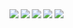 <img src="https://user-images.githubusercontent.com/45696445/164704265-bc7ca577-e7b8-4a0d-9055-87403f85ec1b.gif">
<img src="https://user-images.githubusercontent.com/45696445/164706694-67ddc121-6c36-4ce9-9330-eece3517c659.gif">
<img src="https://user-images.githubusercontent.com/45696445/164706738-44acd90c-db65-4673-b2f2-77f7dee266e5.gif">
<img src="https://user-images.githubusercontent.com/45696445/164706768-2a76c9ce-2dd6-4a9f-adb3-08e9fa7ebe34.gif">
<img src="https://user-images.githubusercontent.com/45696445/164706796-1a92face-ff9d-430e-ad86-383a6b43ed1f.gif">
